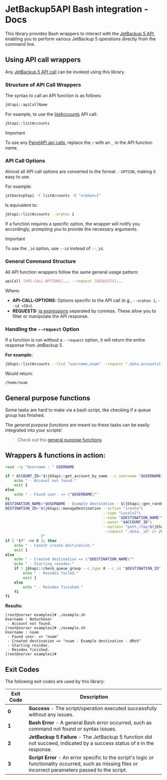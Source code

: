 # **JetBackup5API Bash integration - Docs**

This library provides Bash wrappers to interact with the [JetBackup 5 API](https://docs.jetbackup.com/v5.3/api/), enabling you to perform various JetBackup 5 operations directly from the command line.

## **Using API call wrappers**

Any [JetBackup 5 API call](https://docs.jetbackup.com/v5.3/api/) can be invoked using this library.

### **Structure of API Call Wrappers**

The syntax to call an API function is as follows:
```bash
jbtapi::apiCallName
```

For example, to use the [listAccounts](https://docs.jetbackup.com/v5.3/api/Accounts/listAccounts.html) API call:
```bash
jbtapi::listAccounts
```

>[!IMPORTANT]
> To use any [PanelAPI api calls](https://docs.jetbackup.com/v5.3/api/PanelAPI/panelapi.html), replace the `/` with an `_` in the API function name.

### **API Call Options**

Almost all API call options are converted to the format `--OPTION`, making it easy to use.

For example:

```bash
jetbackup5api -F listAccounts -D "orphan=1"
```

Is equivalent to:

```bash
jbtapi::listAccounts --orphan 1
```

If a function requires a specific option, the wrapper will notify you accordingly, prompting you to provide the necessary arguments.

>[!IMPORTANT]  
> To use the `_id` option, use `--id` instead of `--_id`.

### **General Command Structure**

All API function wrappers follow the same general usage pattern:

```bash
apiCall [API-CALL-OPTIONS]... --request [REQUESTS]...
```

Where:
- **API-CALL-OPTIONS:** Options specific to the API call (e.g., `--orphan 1`, `--id <ID>`).
- **REQUESTS:** [jq expressions](https://jqlang.org/manual/) separated by commas. These allow you to filter or manipulate the API response.

### **Handling the `--request` Option**

If a function is run without a `--request` option, it will return the entire response from JetBackup 5.

**For example:**
```bash
jb5api::listAccounts --find "username,noam" --request ".data.accounts[-1].homedir"
```
Would return:
```
/home/noam
```

## General purpose functions

Some tasks are hard to make via a bash script, like checking if a queue group has finished.

The _general purpose functions_ are meant so these tasks can be easily integrated into your scripts!

> Check out the [general purpose functions](general_purpose_functions.md)


## Wrappers & functions in action:

```bash
read -rp "Username : " USERNAME

if ! ACCOUNT_ID="$(jb5api::get_account_by_name --c_username "$USERNAME" 2> /dev/null)"; then
	echo " - Account not found."
	exit 1
else
	echo " - Found user. => \"$USERNAME\""
fi
DESTINATION_NAME="$USERNAME - Example destination - $(jb5api::gen_random str 4)"
DESTINATION_ID="$(jb5api::manageDestination --action "create"\
                                            --type "Localv2"\
                                            --name "$DESTINATION_NAME"\
                                            --owner "$ACCOUNT_ID"\
                                            --options "path,/tmp/$(jb5api::gen_random str 4)/"\
                                            --request ".data._id" 2> /dev/null
                )"
if [ "$?" -ne 0 ]; then
	echo " - Cannot create destination."
	exit 1
else
	echo " - Created destination => \"$DESTINATION_NAME\""
	echo " - Starting reindex."
	if ! jb5api::check_queue_group --c_type 8 --c_id "$DESTINATION_ID" &> /dev/null; then
		echo " - Reindex failed."
		exit 1
	else
		echo " - Reindex finished."
	fi
fi
```

**Results:**
```
[root@server examples]# ./example.sh 
Username : NoSuchUser
 - Account not found.
[root@server examples]# ./example.sh 
Username : noam
 - Found user. => "noam"
 - Created destination => "noam - Example destination - dRoV"
 - Starting reindex.
 - Reindex finished.
[root@server examples]#
```

## **Exit Codes**

The following exit codes are used by this library:

| **Exit Code** | **Description**                                                                                                                                           |
|---------------|-----------------------------------------------------------------------------------------------------------------------------------------------------------|
| **0**         | **Success** - The script/operation executed successfully without any issues.                                                                              |
| **1**         | **Bash Error** - A general Bash error occurred, such as command not found or syntax issues.                                                               |
| **2**         | **JetBackup 5 Failure** - The JetBackup 5 function did not succeed, indicated by a success status of `0` in the response.                                 |
| **3**         | **Script Error** - An error specific to the script's logic or functionality occurred, such as missing files or incorrect parameters passed to the script. |